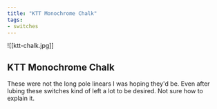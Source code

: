 ```yaml
---
title: "KTT Monochrome Chalk"
tags:
- switches
---
```


![[ktt-chalk.jpg]]

## KTT Monochrome Chalk

These were not the long pole linears I was hoping they'd be. Even after lubing these switches kind of left a lot to be desired. Not sure how to explain it.
